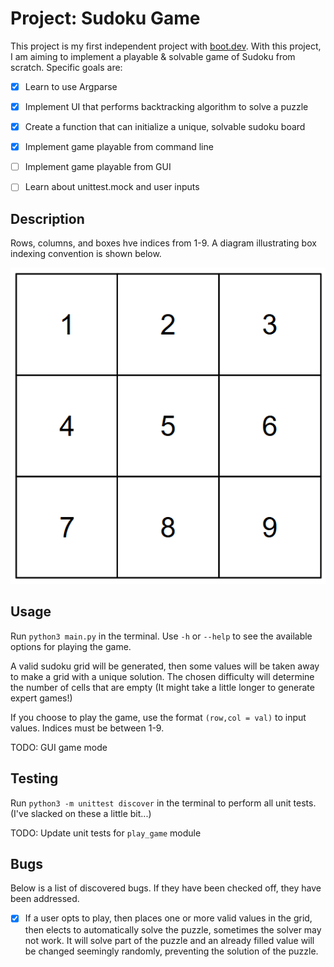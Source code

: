# Project: Sudoku Game

This project is my first independent project with [boot.dev](https://www.boot.dev/tracks/backend). With this project, I am aiming to implement a playable & solvable game of Sudoku from scratch. Specific goals are:

- [X] Learn to use Argparse
- [X] Implement UI that performs backtracking algorithm to solve a puzzle
- [X] Create a function that can initialize a unique, solvable sudoku board
- [X] Implement game playable from command line
- [ ] Implement game playable from GUI
- [ ] Learn about unittest.mock and user inputs


## Description

Rows, columns, and boxes hve indices from 1-9. A diagram illustrating box indexing convention is shown below.

![alt text](image.png)


## Usage

Run `python3 main.py` in the terminal. Use `-h` or `--help` to see the available options for playing the game. 

A valid sudoku grid will be generated, then some values will be taken away to make a grid with a unique solution. The chosen difficulty will determine the number of cells that are empty (It might take a little longer to generate expert games!)

If you choose to play the game, use the format `(row,col = val)` to input values. Indices must be between 1-9.

TODO: GUI game mode


## Testing

Run `python3 -m unittest discover` in the terminal to perform all unit tests. (I've slacked on these a little bit...)

TODO: Update unit tests for `play_game` module


## Bugs

Below is a list of discovered bugs. If they have been checked off, they have been addressed.

- [X] If a user opts to play, then places one or more valid values in the grid, then elects to automatically solve the puzzle, sometimes the solver may not work. It will solve part of the puzzle and an already filled value will be changed seemingly randomly, preventing the solution of the puzzle.